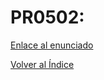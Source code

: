 # PR0502: 

[Enlace al enunciado](https://github.com/vgonzalez165/apuntes_aso/blob/main/ut05/practicas/pr0501_carpetas_personales.md)

[Volver al Índice](../../index.md)

